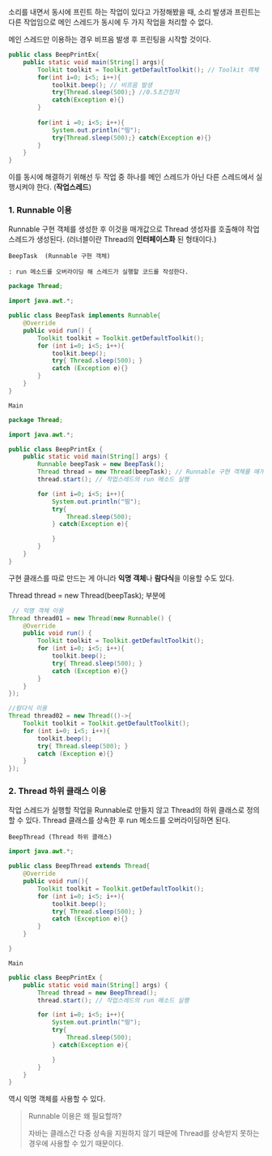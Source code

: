 소리를 내면서 동시에 프린트 하는 작업이 있다고 가정해봤을 때, 소리 발생과 프린트는 다른 작업임으로 메인 스레드가 동시에 두 가지 작업을 처리할 수 없다.



메인 스레드만 이용하는 경우 비프음 발생 후 프린팅을 시작할 것이다.

```java
public class BeepPrintEx{
	public static void main(String[] args){
        Toolkit toolkit = Toolkit.getDefaultToolkit(); // Toolkit 객체 얻기
        for(int i=0; i<5; i++){
            toolkit.beep(); // 비프음 발생
            try{Thread.sleep(500);} //0.5초간정지
            catch(Exception e){}
        }
        
        for(int i =0; i<5; i++){
            System.out.println("띵");
            try{Thread.sleep(500);} catch(Exception e){}
        }
    }
}
```



이를 동시에 해결하기 위해선 두 작업 중 하나를 메인 스레드가 아닌 다른 스레드에서 실행시켜야 한다. (**작업스레드**)



### 1. Runnable 이용

Runnable 구현 객체를 생성한 후 이것을 매개값으로 Thread 생성자를 호출해야 작업 스레드가 생성된다. (러너블이란 Thread의 **인터페이스화** 된 형태이다.)

`BeepTask  (Runnable 구현 객체) `

`: run 메소드를 오버라이딩 해 스레드가 실행할 코드를 작성한다.`

```java
package Thread;

import java.awt.*;

public class BeepTask implements Runnable{
    @Override
    public void run() {
        Toolkit toolkit = Toolkit.getDefaultToolkit();
        for (int i=0; i<5; i++){
            toolkit.beep();
            try{ Thread.sleep(500); }
            catch (Exception e){}
        }
    }
}
```

`Main`

```java
package Thread;

import java.awt.*;

public class BeepPrintEx {
    public static void main(String[] args) {
        Runnable beepTask = new BeepTask();
        Thread thread = new Thread(beepTask); // Runnable 구현 객체를 매개값으로 Thread 생성자 호출 (작업 스레드 생성)
        thread.start(); // 작업스레드의 run 메소드 실행

        for (int i=0; i<5; i++){
            System.out.println("띵");
            try{
                Thread.sleep(500);
            } catch(Exception e){

            }
        }
    }
}
```



구현 클래스를 따로 만드는 게 아니라 **익명 객체**나 **람다식**을 이용할 수도 있다. 



Thread thread = new Thread(beepTask); 부분에

```java
 // 익명 객체 이용
Thread thread01 = new Thread(new Runnable() {
    @Override
    public void run() {
        Toolkit toolkit = Toolkit.getDefaultToolkit();
        for (int i=0; i<5; i++){
            toolkit.beep();
            try{ Thread.sleep(500); }
            catch (Exception e){}
        }
    }
});

//람다식 이용
Thread thread02 = new Thread(()->{
    Toolkit toolkit = Toolkit.getDefaultToolkit();
    for (int i=0; i<5; i++){
        toolkit.beep();
        try{ Thread.sleep(500); }
        catch (Exception e){}
    }
});
```





### 2. Thread 하위 클래스 이용

작업 스레드가 실행할 작업을 Runnable로 만들지 않고 Thread의 하위 클래스로 정의할 수 있다. Thread 클래스를 상속한 후 run 메소드를 오버라이딩하면 된다.

`BeepThread (Thread 하위 클래스)` 

```java
import java.awt.*;

public class BeepThread extends Thread{
    @Override
    public void run(){
        Toolkit toolkit = Toolkit.getDefaultToolkit();
        for (int i=0; i<5; i++){
            toolkit.beep();
            try{ Thread.sleep(500); }
            catch (Exception e){}
        }
    }

}
```

`Main`

```java
public class BeepPrintEx {
    public static void main(String[] args) {
        Thread thread = new BeepThread();
        thread.start(); // 작업스레드의 run 메소드 실행

        for (int i=0; i<5; i++){
            System.out.println("띵");
            try{
                Thread.sleep(500);
            } catch(Exception e){

            }
        }
    }
}
```



역시 익명 객체를 사용할 수 있다.



> Runnable 이용은 왜 필요할까?
>
> 자바는 클래스간 다중 상속을 지원하지 않기 때문에 Thread를 상속받지 못하는 경우에 사용할 수 있기 때문이다.